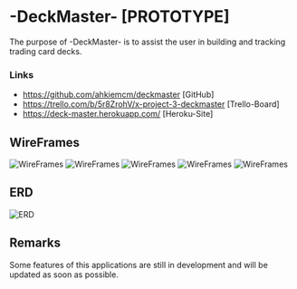 # -DeckMaster- [PROTOTYPE]
The purpose of -DeckMaster- is to assist the user in building and tracking trading card decks.

### Links
- https://github.com/ahkiemcm/deckmaster [GitHub]
- https://trello.com/b/5r8ZrohV/x-project-3-deckmaster [Trello-Board]
- https://deck-master.herokuapp.com/ [Heroku-Site]



## WireFrames

![WireFrames](ERDs-Wireframes/homepage-wf.jpeg)
![WireFrames](ERDs-Wireframes/userShow-wf.jpeg)
![WireFrames](ERDs-Wireframes/cardIndex-wf.jpeg)
![WireFrames](ERDs-Wireframes/cardShow-wf.jpeg)
![WireFrames](ERDs-Wireframes/deckbuild-wf.jpeg)

## ERD
![ERD](ERDs-Wireframes/deckmaster-erd.png)

   

## Remarks
Some features of this applications are still in development and will be updated as soon as possible. 



